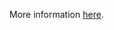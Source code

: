 More information [here](https://docs.paloaltonetworks.com/content/techdocs/en_US/prisma/prisma-cloud/prisma-cloud-code-security-policy-reference/oci-policies/storage/ensure-oci-object-storage-bucket-can-emit-object-events.html).
